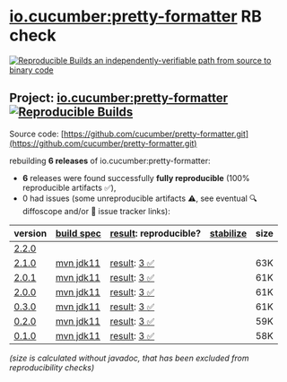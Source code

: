 [io.cucumber:pretty-formatter](https://central.sonatype.com/artifact/io.cucumber/pretty-formatter/versions) RB check
=======

[![Reproducible Builds](https://reproducible-builds.org/images/logos/rb.svg) an independently-verifiable path from source to binary code](https://reproducible-builds.org/)

## Project: [io.cucumber:pretty-formatter](https://central.sonatype.com/artifact/io.cucumber/pretty-formatter/versions) [![Reproducible Builds](https://img.shields.io/endpoint?url=https://raw.githubusercontent.com/jvm-repo-rebuild/reproducible-central/master/content/io/cucumber/pretty-formatter/badge.json)](https://github.com/jvm-repo-rebuild/reproducible-central/blob/master/content/io/cucumber/pretty-formatter/README.md)

Source code: [https://github.com/cucumber/pretty-formatter.git](https://github.com/cucumber/pretty-formatter.git)

rebuilding **6 releases** of io.cucumber:pretty-formatter:
- **6** releases were found successfully **fully reproducible** (100% reproducible artifacts :white_check_mark:),
- 0 had issues (some unreproducible artifacts :warning:, see eventual :mag: diffoscope and/or :memo: issue tracker links):

| version | [build spec](/BUILDSPEC.md) | [result](https://reproducible-builds.org/docs/jvm/): reproducible? | [stabilize](https://github.com/google/oss-rebuild/blob/main/cmd/stabilize/README.md) | size |
| -- | --------- | ------ | ------ | -- |
| [2.2.0](https://central.sonatype.com/artifact/io.cucumber/pretty-formatter/2.2.0/pom) | | | |
| [2.1.0](https://central.sonatype.com/artifact/io.cucumber/pretty-formatter/2.1.0/pom) | [mvn jdk11](pretty-formatter-2.1.0.buildspec) | [result](pretty-formatter-2.1.0.buildinfo): [3 :white_check_mark: ](pretty-formatter-2.1.0.buildcompare) | | 63K |
| [2.0.1](https://central.sonatype.com/artifact/io.cucumber/pretty-formatter/2.0.1/pom) | [mvn jdk11](pretty-formatter-2.0.1.buildspec) | [result](pretty-formatter-2.0.1.buildinfo): [3 :white_check_mark: ](pretty-formatter-2.0.1.buildcompare) | | 61K |
| [2.0.0](https://central.sonatype.com/artifact/io.cucumber/pretty-formatter/2.0.0/pom) | [mvn jdk11](pretty-formatter-2.0.0.buildspec) | [result](pretty-formatter-2.0.0.buildinfo): [3 :white_check_mark: ](pretty-formatter-2.0.0.buildcompare) | | 61K |
| [0.3.0](https://central.sonatype.com/artifact/io.cucumber/pretty-formatter/0.3.0/pom) | [mvn jdk11](pretty-formatter-0.3.0.buildspec) | [result](pretty-formatter-0.3.0.buildinfo): [3 :white_check_mark: ](pretty-formatter-0.3.0.buildcompare) | | 61K |
| [0.2.0](https://central.sonatype.com/artifact/io.cucumber/pretty-formatter/0.2.0/pom) | [mvn jdk11](pretty-formatter-0.2.0.buildspec) | [result](pretty-formatter-0.2.0.buildinfo): [3 :white_check_mark: ](pretty-formatter-0.2.0.buildcompare) | | 59K |
| [0.1.0](https://central.sonatype.com/artifact/io.cucumber/pretty-formatter/0.1.0/pom) | [mvn jdk11](pretty-formatter-0.1.0.buildspec) | [result](pretty-formatter-0.1.0.buildinfo): [3 :white_check_mark: ](pretty-formatter-0.1.0.buildcompare) | | 58K |

<i>(size is calculated without javadoc, that has been excluded from reproducibility checks)</i>
